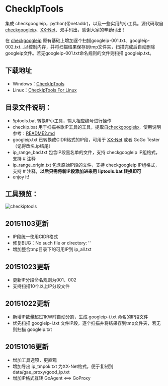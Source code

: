 CheckIpTools
============

集成 checkgoogleip，python(带netaddr)，以及一些实用的小工具。源代码取自 [checkgoogleip](https://github.com/moonshawdo/checkgoogleip)、[XX-Net](https://github.com/XX-net/XX-Net)、双手码出，感谢大家的辛勤付出！

在 [checkgoogleip](https://github.com/moonshawdo/checkgoogleip) 原有基础上增加逐个扫描googleip-001.txt、googleip-002.txt...以控制内存，并将扫描结果保存到tmp文件夹，扫描完成后自动删除googleip文件。若无googleip-001.txt命名规则的文件则扫描 googleip.txt。

## 下载地址
* Windows：[CheckIpTools](https://github.com/xyuanmu/checkiptools/archive/master.zip)
* Linux：[CheckIpTools For Linux](https://github.com/xyuanmu/checkiptools/archive/Linux.zip)


## 目录文件说明：
 * !iptools.bat         转换IP小工具，输入相应编号进行操作
 * checkip.bat          用于扫描谷歌IP工具的工具，提取自[checkgoogleip](https://github.com/moonshawdo/checkgoogleip)，使用说明参考：[README2.md](https://github.com/xyuanmu/checkiptools/blob/master/README2.md)
 * googleip.txt         已转换成CIDR格式的IP段，可用于 [XX-Net](https://github.com/XX-net/XX-Net) 或者 GoGo Tester（记得改名.ip结尾）
 * ip_range_bad.txt     包含IP段黑名单的文件，支持 checkgoogleip IP组格式，支持 # 注释
 * ip_range_origin.txt  包含原始IP段的文件，支持 checkgoogleip IP组格式，支持 # 注释，**以后只需将新IP段添加进来用 !iptools.bat 转换即可**
 * enjoy it!

## 工具预览：
![checkiptools](https://cloud.githubusercontent.com/assets/12442896/10902255/0abb9258-8236-11e5-8ba1-191cc36b804e.png)

## 20151103更新
* IP段统一使用CIDR格式
* 修复BUG：No such file or directory: ''
* 增加整合tmp目录下的可用IP到 ip_all.txt

## 20151023更新
* 更新IP分段命名规则为001、002
* 支持扫描10个以上IP分段文件

## 20151022更新
* 新增IP数量超过1KW时自动分割，生成 googleip-i.txt 命名的IP段文件
* 优先扫描 googleip-i.txt 文件IP段，逐个扫描并将结果存到tmp文件夹，若无则扫描 googleip.txt

## 20151016更新
* 增加工具选项，更直观
* 增加导出 ip_tmpok.txt 为XX-Net格式，便于复制到 data/gae_proxy/good_ip.txt
* 增加IP格式互转 GoAgent <==> GoProxy
